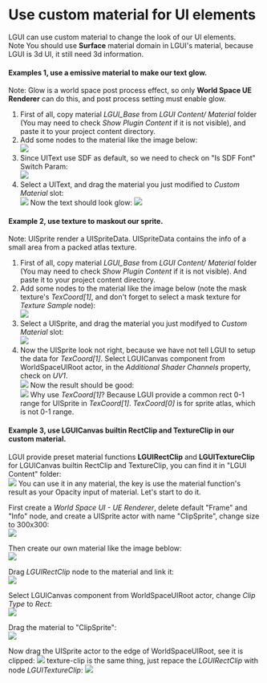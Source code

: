 # Use custom material for UI elements
LGUI can use custom material to change the look of our UI elements.  
Note You should use **Surface** material domain in LGUI's material, because LGUI is 3d UI, it still need 3d information.  

#### Examples 1, use a emissive material to make our text glow.  
Note: Glow is a world space post process effect, so only **World Space UE Renderer** can do this, and post process setting must enable glow.  
1. First of all, copy material *LGUI_Base* from *LGUI Content/ Material* folder (You may need to check *Show Plugin Content* if it is not visible), and paste it to your project content directory.  
2. Add some nodes to the material like the image below:  
![](./1.1.png)
3. Since UIText use SDF as default, so we need to check on "Is SDF Font" Switch Param:  
![](./1.2.png)
3. Select a UIText, and drag the material you just modified to *Custom Material* slot:  
![](./1.3.png)
Now the text should look glow:
![](./1.4.png)

#### Example 2, use texture to maskout our sprite.  
Note: UISprite render a UISpriteData. UISpriteData contains the info of a small area from a packed atlas texture.  
1. First of all, copy material *LGUI_Base* from *LGUI Content/ Material* folder (You may need to check *Show Plugin Content* if it is not visible). And paste it to your project content directory.  
2. Add some nodes to the material like the image below (note the mask texture's *TexCoord[1]*, and don't forget to select a mask texture for *Texture Sample* node):  
![](./2.1.png)
3. Select a UISprite, and drag the material you just modifyed to *Custom Material* slot:  
![](./2.2.png)
4. Now the UISprite look not right, because we have not tell LGUI to setup the data for *TexCoord[1]*. Select LGUICanvas component from WorldSpaceUIRoot actor, in the *Additional Shader Channels* property, check on *UV1*.  
![](./2.3.png) 
Now the result should be good:  
![](./2.4.png)
Why use *TexCoord[1]*? Because LGUI provide a common rect 0-1 range for UISprite in *TexCoord[1]*. *TexCoord[0]* is for sprite atlas, which is not 0-1 range.


#### Example 3, use LGUICanvas builtin RectClip and TextureClip in our custom material.
LGUI provide preset material functions **LGUIRectClip** and **LGUITextureClip** for LGUICanvas builtin RectClip and TextureClip, you can find it in "LGUI Content" folder:  
![](./3.1.png)
You can use it in any material, the key is use the material function's result as your Opacity input of material. Let's start to do it.  

First create a *World Space UI - UE Renderer*, delete default "Frame" and "Info" node, and create a UISprite actor with name "ClipSprite", change size to 300x300:  
![](./3.2.png)

Then create our own material like the image beblow:  
![](./3.3.png)

Drag *LGUIRectClip* node to the material and link it:  
![](./3.4.png)

Select LGUICanvas component from WorldSpaceUIRoot actor, change *Clip Type* to *Rect*:  
![](./3.5.png)

Drag the material to "ClipSprite":  
![](./3.6.png)

Now drag the UISprite actor to the edge of WorldSpaceUIRoot, see it is clipped:
![](./3.7.png)
texture-clip is the same thing, just repace the *LGUIRectClip* with node *LGUITextureClip*:
![](./3.8.png)
